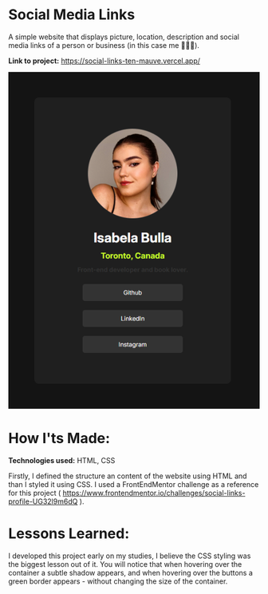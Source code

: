# Social Media Links

A simple website that displays picture, location, description and social media links of a person or business (in this case me 🙋🏻‍♀️).

**Link to project:** https://social-links-ten-mauve.vercel.app/

![Social Media Links](SocialLinksWebsite.png)

# How I'ts Made:

**Technologies used:** HTML, CSS

Firstly, I defined the structure an content of the website using HTML and than I styled it using CSS. I used a FrontEndMentor challenge as a reference for this project ( https://www.frontendmentor.io/challenges/social-links-profile-UG32l9m6dQ ).

# Lessons Learned:

I developed this project early on my studies, I believe the CSS styling was the biggest lesson out of it. You will notice that when hovering over the container a subtle shadow appears, and when hovering over the buttons a green border appears - without changing the size of the container.
